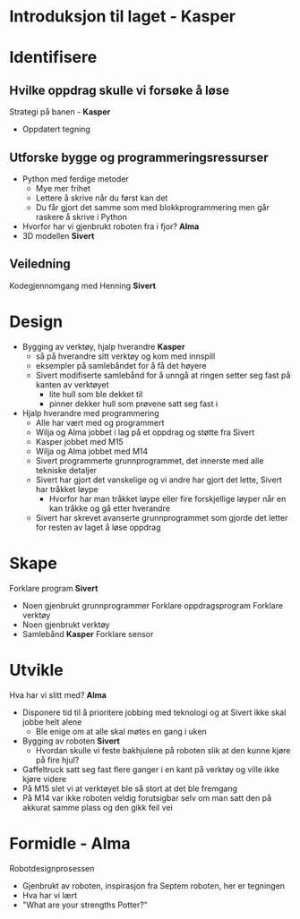 # Introduksjon til laget - Kasper

# Identifisere
## Hvilke oppdrag skulle vi forsøke å løse
Strategi på banen - **Kasper**
- Oppdatert tegning

## Utforske bygge og programmeringsressurser
- Python med ferdige metoder
  - Mye mer frihet
  - Lettere å skrive når du først kan det
  - Du får gjort det samme som med blokkprogrammering men går raskere å skrive i Python
- Hvorfor har vi gjenbrukt roboten fra i fjor? **Alma**
- 3D modellen **Sivert**

## Veiledning
Kodegjennomgang med Henning **Sivert**

# Design
- Bygging av verktøy, hjalp hverandre **Kasper** 
  - så på hverandre sitt verktøy og kom med innspill
  - eksempler på samlebåndet for å få det høyere
  - Sivert modifiserte samlebånd for å unngå at ringen setter seg fast på kanten av verktøyet
     - lite hull som ble dekket til
     - pinner dekker hull som prøvene satt seg fast i
- Hjalp hverandre med programmering
  - Alle har vært med og programmert
  - Wilja og Alma jobbet i lag på et oppdrag og støtte fra Sivert
  - Kasper jobbet med M15
  - Wilja og Alma jobbet med M14
  - Sivert programmerte grunnprogrammet, det innerste med alle tekniske detaljer
  - Sivert har gjort det vanskelige og vi andre har gjort det lette, Sivert har tråkket løype
     - Hvorfor har man tråkket løype eller fire forskjellige løyper når en kan tråkke og gå etter hverandre  
  - Sivert har skrevet avanserte grunnprogrammet som gjorde det letter for resten av laget å løse oppdrag

# Skape
Forklare program **Sivert**
- Noen gjenbrukt grunnprogrammer
Forklare oppdragsprogram 
Forklare verktøy
- Noen gjenbrukt verktøy
- Samlebånd **Kasper**
Forklare sensor

# Utvikle 
Hva har vi slitt med? **Alma**
- Disponere tid til å prioritere jobbing med teknologi og at Sivert ikke skal jobbe helt alene
  - Ble enige om at alle skal møtes en gang i uken
- Bygging av roboten **Sivert**
  - Hvordan skulle vi feste bakhjulene på roboten slik at den kunne kjøre på fire hjul?
- Gaffeltruck satt seg fast flere ganger i en kant på verktøy og ville ikke kjøre videre
- På M15 slet vi at verktøyet ble så stort at det ble fremgang
- På M14 var ikke roboten veldig forutsigbar selv om man satt den på akkurat samme plass og den gikk feil vei

# Formidle - Alma
Robotdesignprosessen
- Gjenbrukt av roboten, inspirasjon fra Septem roboten, her er tegningen
- Hva har vi lært
- "What are your strengths Potter?"
    


    
 
